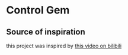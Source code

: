 # Control Gem

## Source of inspiration

this project was inspired by [this video on bilibili](https://www.bilibili.com/video/BV1N34y1H7Xq)